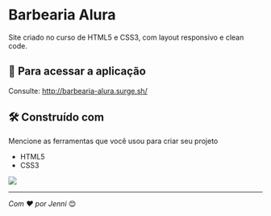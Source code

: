 # Barbearia Alura

Site criado no curso de HTML5 e CSS3, com layout responsivo e  clean code.

## 🚀 Para acessar a aplicação


Consulte: 
http://barbearia-alura.surge.sh/


## 🛠️ Construído com

Mencione as ferramentas que você usou para criar seu projeto

* HTML5
* CSS3


![](/home/jenniferperucci/Imagens/barbearia_alura.png)

---
*Com ❤️ por Jenni* 😊

